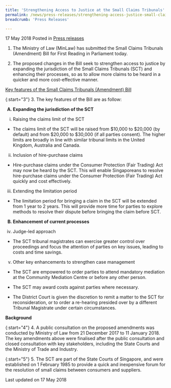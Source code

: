 ```yaml
---
title: 'Strengthening Access to Justice at the Small Claims Tribunals'
permalink: /news/press-releases/strengthening-access-justice-small-claims-tribunal
breadcrumb: 'Press Releases'

---
```



17 May 2018 Posted in [Press releases](/news/press-releases)


1. The Ministry of Law (MinLaw) has submitted the Small Claims Tribunals (Amendment) Bill for First Reading in Parliament today.

2. The proposed changes in the Bill seek to strengthen access to justice by expanding the jurisdiction of the Small Claims Tribunals (SCT) and enhancing their processes, so as to allow more claims to be heard in a quicker and more cost-effective manner.



<u>Key features of the Small Claims Tribunals (Amendment) Bill</u>

{:start="3"}
3. The key features of the Bill are as follow:

<ol style="list-style-type: upper-alpha; font-weight: bold;">
  <li> Expanding the jurisdiction of the SCT</li>
</ol>

<ol style="list-style-type: lower-roman">
  <li>Raising the claims limit of the SCT</li>
</ol>

* The claims limit of the SCT will be raised from $10,000 to $20,000 (by default) and from $20,000 to $30,000 (if all parties consent). The higher limits are broadly in line with similar tribunal limits in the United Kingdom, Australia and Canada.


<ol start="2" style="list-style-type: lower-roman">
  <li>Inclusion of hire-purchase claims</li>
</ol>


* Hire-purchase claims under the Consumer Protection (Fair Trading) Act may now be heard by the SCT. This will enable Singaporeans to resolve hire-purchase claims under the Consumer Protection (Fair Trading) Act quickly and cost effectively.


<ol start="3" style="list-style-type: lower-roman">
  <li>Extending the limitation period</li>
</ol>


* The limitation period for bringing a claim in the SCT will be extended from 1 year to 2 years. This will provide more time for parties to explore methods to resolve their dispute before bringing the claim before SCT.


<ol start="2" style="list-style-type: upper-alpha; font-weight: bold;">
  <li> Enhancement of current processes</li>  
</ol>


<ol start="4" style="list-style-type: lower-roman">
  <li>Judge-led approach</li>
</ol>


* The SCT tribunal magistrates can exercise greater control over proceedings and focus the attention of parties on key issues, leading to costs and time savings.


<ol start="5" style="list-style-type: lower-roman">
  <li>Other key enhancements to strengthen case management</li>
</ol>



* The SCT are empowered to order parties to attend mandatory mediation at the Community Mediation Centre or before any other person.

* The SCT may award costs against parties where necessary.

* The District Court is given the discretion to remit a matter to the SCT for reconsideration, or to order a re-hearing presided over by a different Tribunal Magistrate under certain circumstances.

**Background**

{:start="4"}
4. A public consultation on the proposed amendments was conducted by Ministry of Law from 21 December 2017 to 11 January 2018. The key amendments above were finalised after the public consultation and closed consultation with key stakeholders, including the State Courts and the Ministry of Trade and Industry.


{:start="5"}
5. The SCT are part of the State Courts of Singapore, and were established on 1 February 1985 to provide a quick and inexpensive forum for the resolution of small claims between consumers and suppliers.


<p class="right-side-updated">Last updated on 17 May 2018</p> 
